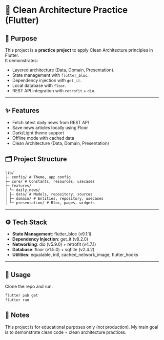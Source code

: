 # 🧹 Clean Architecture Practice (Flutter)

## 🎯 Purpose
This project is a **practice project** to apply Clean Architecture principles in Flutter.  
It demonstrates:
- Layered architecture (Data, Domain, Presentation).
- State management with `flutter_bloc`.
- Dependency injection with `get_it`.
- Local database with `floor`.
- REST API integration with `retrofit` + `dio`.

---
## ✨ Features
- Fetch latest daily news from REST API
- Save news articles locally using Floor
- Dark/Light theme support
- Offline mode with cached data
- Clean Architecture (Data, Domain, Presentation)


## 🗂️ Project Structure
```
lib/
├─ config/ # Theme, app config
├─ core/ # Constants, resources, usecases
├─ features/
│ └─ daily_news/
│ ├─ data/ # Models, repository, sources
│ ├─ domain/ # Entities, repository, usecases
│ └─ presentation/ # Bloc, pages, widgets
```
---

## ⚙️ Tech Stack

- **State Management**: flutter_bloc (v9.1.1)  
- **Dependency Injection**: get_it (v8.2.0)  
- **Networking**: dio (v5.9.0) + retrofit (v4.7.1)  
- **Database**: floor (v1.5.0) + sqflite (v2.4.2)  
- **Utilities**: equatable, intl, cached_network_image, flutter_hooks  

---

## 🚀 Usage
Clone the repo and run:
```bash
flutter pub get
flutter run
```

## 📌 Notes
This project is for educational purposes only (not production).
My main goal is to demonstrate clean code + clean architecture practices.

